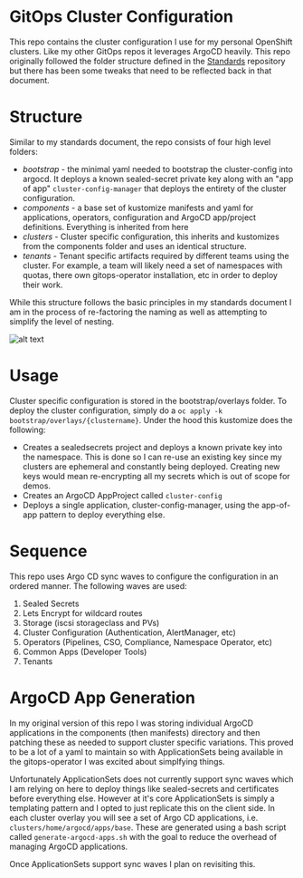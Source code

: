 # GitOps Cluster Configuration

This repo contains the cluster configuration I use for my personal OpenShift clusters. Like my other GitOps repos it leverages ArgoCD heavily. This repo originally followed the folder structure defined in the [Standards](https://github.com/gnunn-gitops/standards) repository but there has been some tweaks that need to be reflected back in that document.

# Structure

Similar to my standards document, the repo consists of four high level folders:

* _bootstrap_  - the minimal yaml needed to bootstrap the cluster-config into argocd. It deploys a known sealed-secret private key along with an "app of app" `cluster-config-manager` that deploys the entirety of the cluster configuration.
* _components_ - a base set of kustomize manifests and yaml for applications, operators, configuration and ArgoCD app/project definitions. Everything is inherited from here
* _clusters_ - Cluster specific configuration, this inherits and kustomizes from the components folder and uses an identical structure.
* _tenants_ - Tenant specific artifacts required by different teams using the cluster. For example, a team will likely need a set of namespaces with quotas, there own gitops-operator installation, etc in order to deploy their work.

While this structure follows the basic principles in my standards document I am in the process of re-factoring the naming as well as attempting to simplify the level of nesting.

![alt text](https://raw.githubusercontent.com/Nar6mes3/cluster-config/master/docs/img/argocd.png)

# Usage

Cluster specific configuration is stored in the bootstrap/overlays folder. To deploy the cluster configuration, simply do a ```oc apply -k bootstrap/overlays/{clustername}```. Under the hood this kustomize does the following:

* Creates a sealedsecrets project and deploys a known private key into the namespace. This is done so I can re-use an existing key since my clusters are ephemeral and constantly being deployed. Creating new keys would mean re-encrypting all my secrets which is out of scope for demos.
* Creates an ArgoCD AppProject called ```cluster-config```
* Deploys a single application, cluster-config-manager, using the app-of-app pattern to deploy everything else.

# Sequence

This repo uses Argo CD sync waves to configure the configuration in an ordered manner. The following waves are used:

1. Sealed Secrets
2. Lets Encrypt for wildcard routes
3. Storage (iscsi storageclass and PVs)
11. Cluster Configuration (Authentication, AlertManager, etc)
21. Operators (Pipelines, CSO, Compliance, Namespace Operator, etc)
31. Common Apps (Developer Tools)
51. Tenants

# ArgoCD App Generation

In my original version  of this repo I was storing individual ArgoCD applications in the components (then manifests) directory and then patching these as needed to support cluster specific variations. This proved to be a lot of a yaml to maintain so with ApplicationSets being available in the gitops-operator I was excited about simplfying things.

Unfortunately ApplicationSets does not currently support sync waves which I am relying on here to deploy things like sealed-secrets and certificates before everything else. However at it's core ApplicationSets is simply a templating pattern and I opted to just replicate this on the client side. In each cluster overlay you will see a set of Argo CD applications, i.e. `clusters/home/argocd/apps/base`. These are generated using a bash script called `generate-argocd-apps.sh` with the goal to reduce the overhead of managing ArgoCD applications.

Once ApplicationSets support sync waves I plan on revisiting this.
